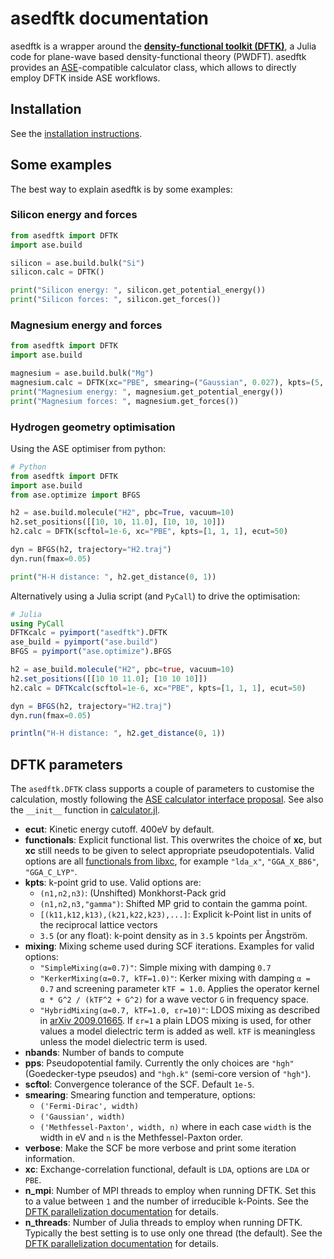 # asedftk documentation

asedftk is a wrapper around the
[**density-functional toolkit (DFTK)**](https://dftk.org),
a Julia code for plane-wave based density-functional theory (PWDFT).
asedftk provides an [ASE](https://wiki.fysik.dtu.dk/ase/index.html)-compatible
calculator class,
which allows to directly employ DFTK inside ASE workflows.

## Installation
See the [installation instructions](installation.md).

## Some examples
The best way to explain asedftk is by some examples:

### Silicon energy and forces
```python
from asedftk import DFTK
import ase.build

silicon = ase.build.bulk("Si")
silicon.calc = DFTK()

print("Silicon energy: ", silicon.get_potential_energy())
print("Silicon forces: ", silicon.get_forces())
```

### Magnesium energy and forces
```python
from asedftk import DFTK
import ase.build

magnesium = ase.build.bulk("Mg")
magnesium.calc = DFTK(xc="PBE", smearing=("Gaussian", 0.027), kpts=(5, 5, 5))
print("Magnesium energy: ", magnesium.get_potential_energy())
print("Magnesium forces: ", magnesium.get_forces())
```

### Hydrogen geometry optimisation
Using the ASE optimiser from python:
```python
# Python
from asedftk import DFTK
import ase.build
from ase.optimize import BFGS

h2 = ase.build.molecule("H2", pbc=True, vacuum=10)
h2.set_positions([[10, 10, 11.0], [10, 10, 10]])
h2.calc = DFTK(scftol=1e-6, xc="PBE", kpts=[1, 1, 1], ecut=50)

dyn = BFGS(h2, trajectory="H2.traj")
dyn.run(fmax=0.05)

print("H-H distance: ", h2.get_distance(0, 1))
```
Alternatively using a Julia script (and `PyCall`) to drive the optimisation:
```julia
# Julia
using PyCall
DFTKcalc = pyimport("asedftk").DFTK
ase_build = pyimport("ase.build")
BFGS = pyimport("ase.optimize").BFGS

h2 = ase_build.molecule("H2", pbc=true, vacuum=10)
h2.set_positions([[10 10 11.0]; [10 10 10]])
h2.calc = DFTKcalc(scftol=1e-6, xc="PBE", kpts=[1, 1, 1], ecut=50)

dyn = BFGS(h2, trajectory="H2.traj")
dyn.run(fmax=0.05)

println("H-H distance: ", h2.get_distance(0, 1))
```

## DFTK parameters
The `asedftk.DFTK` class supports a couple of parameters
to customise the calculation,
mostly following the
[ASE calculator interface proposal](https://wiki.fysik.dtu.dk/ase/development/proposals/calculators.html).
See also the `__init__` function
in [calculator.jl](https://github.com/mfherbst/asedftk/blob/master/asedftk/calculator.jl).

- **ecut**: Kinetic energy cutoff. 400eV by default.
- **functionals**: Explicit functional list.
  This overwrites the choice of **xc**, but **xc** still needs to be given to select
  appropriate pseudopotentials. Valid options are
  all [functionals from libxc](https://www.tddft.org/programs/libxc/functionals/),
  for example `"lda_x"`, `"GGA_X_B86"`, `"GGA_C_LYP"`.
- **kpts**: k-point grid to use. Valid options are:
	- `(n1,n2,n3)`: (Unshifted) Monkhorst-Pack grid
	- `(n1,n2,n3,"gamma")`: Shifted MP grid to contain the gamma point.
	- `[(k11,k12,k13),(k21,k22,k23),...]`: Explicit k-Point list in units of the reciprocal lattice vectors
    - `3.5` (or any float): k-point density as in `3.5` kpoints per Ǎngström.
- **mixing**: Mixing scheme used during SCF iterations. Examples for valid options:
	- `"SimpleMixing(α=0.7)"`: Simple mixing with damping `0.7`
	- `"KerkerMixing(α=0.7, kTF=1.0)"`: Kerker mixing with damping `α = 0.7` and
	  screening parameter `kTF = 1.0`. Applies the operator kernel
	  `α * G^2 / (kTF^2 + G^2)` for a wave vector `G` in frequency space.
	- `"HybridMixing(α=0.7, kTF=1.0, εr=10)"`: LDOS mixing as described
	  in [arXiv 2009.01665](https://arxiv.org/abs/2009.01665).
	  If `εr=1` a plain LDOS mixing is used, for other values a model dielectric
	  term is added as well. `kTF` is meaningless unless the model dielectric term
	  is used.
- **nbands**: Number of bands to compute
- **pps**: Pseudopotential family. Currently the only choices are `"hgh"`
  (Goedecker-type pseudos) and `"hgh.k"` (semi-core version of `"hgh"`).
- **scftol**: Convergence tolerance of the SCF. Default `1e-5`.
- **smearing**: Smearing function and temperature, options:
	- `('Fermi-Dirac', width)`
	- `('Gaussian', width)`
	- `('Methfessel-Paxton', width, n)`
	where in each case `width` is the width in eV and `n` is the Methfessel-Paxton order.
- **verbose**: Make the SCF be more verbose and print some iteration information.
- **xc**: Exchange-correlation functional, default is `LDA`, options are `LDA` or `PBE`.
- **n_mpi**: Number of MPI threads to employ when running DFTK.
  Set this to a value between `1` and the number of irreducible k-Points.
  See the [DFTK parallelization documentation](https://juliamolsim.github.io/DFTK.jl/stable/guide/parallelization/) for details.
- **n_threads**: Number of Julia threads to employ when running DFTK.
  Typically the best setting is to use only one thread (the default).
  See the [DFTK parallelization documentation](https://juliamolsim.github.io/DFTK.jl/stable/guide/parallelization/) for details.
